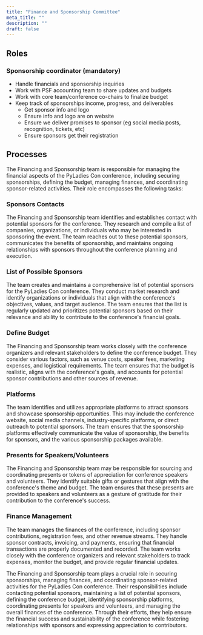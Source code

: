 ```yaml
---
title: "Finance and Sponsorship Committee"
meta_title: ""
description: ""
draft: false
---
```



## Roles

### Sponsorship coordinator (mandatory)

* Handle financials and sponsorship inquiries
* Work with PSF accounting team to share updates and budgets
* Work with core team/conference co-chairs to finalize budget
* Keep track of sponsorships income, progress, and deliverables
    * Get sponsor info and logo
    * Ensure info and logo are on website
    * Ensure we deliver promises to sponsor (eg social media posts,
      recognition, tickets, etc)
    * Ensure sponsors get their registration

## Processes

The Financing and Sponsorship team is responsible for managing the financial
aspects of the PyLadies Con conference, including securing sponsorships,
defining the budget, managing finances, and coordinating sponsor-related
activities. Their role encompasses the following tasks:

### Sponsors Contacts

The Financing and Sponsorship team identifies and establishes contact with
potential sponsors for the conference. They research and compile a list of
companies, organizations, or individuals who may be interested in sponsoring
the event. The team reaches out to these potential sponsors, communicates the
benefits of sponsorship, and maintains ongoing relationships with sponsors
throughout the conference planning and execution.

### List of Possible Sponsors

The team creates and maintains a comprehensive list of potential sponsors for
the PyLadies Con conference. They conduct market research and identify
organizations or individuals that align with the conference's objectives,
values, and target audience. The team ensures that the list is regularly
updated and prioritizes potential sponsors based on their relevance and ability
to contribute to the conference's financial goals.

### Define Budget

The Financing and Sponsorship team works closely with the conference organizers
and relevant stakeholders to define the conference budget. They consider
various factors, such as venue costs, speaker fees, marketing expenses, and
logistical requirements. The team ensures that the budget is realistic, aligns
with the conference's goals, and accounts for potential sponsor contributions
and other sources of revenue.

### Platforms

The team identifies and utilizes appropriate platforms to attract sponsors and
showcase sponsorship opportunities. This may include the conference website,
social media channels, industry-specific platforms, or direct outreach to
potential sponsors. The team ensures that the sponsorship platforms effectively
communicate the value of sponsorship, the benefits for sponsors, and the
various sponsorship packages available.

### Presents for Speakers/Volunteers

The Financing and Sponsorship team may be responsible for sourcing and
coordinating presents or tokens of appreciation for conference speakers and
volunteers. They identify suitable gifts or gestures that align with the
conference's theme and budget. The team ensures that these presents are
provided to speakers and volunteers as a gesture of gratitude for their
contribution to the conference's success.

### Finance Management

The team manages the finances of the conference, including sponsor
contributions, registration fees, and other revenue streams. They handle
sponsor contracts, invoicing, and payments, ensuring that financial
transactions are properly documented and recorded. The team works closely with
the conference organizers and relevant stakeholders to track expenses, monitor
the budget, and provide regular financial updates.


The Financing and Sponsorship team plays a crucial role in securing
sponsorships, managing finances, and coordinating sponsor-related activities
for the PyLadies Con conference. Their responsibilities include contacting
potential sponsors, maintaining a list of potential sponsors, defining the
conference budget, identifying sponsorship platforms, coordinating presents for
speakers and volunteers, and managing the overall finances of the conference.
Through their efforts, they help ensure the financial success and
sustainability of the conference while fostering relationships with sponsors
and expressing appreciation to contributors.

